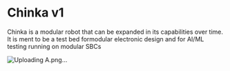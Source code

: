 # Chinka v1
Chinka is a modular robot that can be expanded in its capabilities over time. It is ment to be a test bed formodular electronic design and for AI/ML testing running on modular SBCs   



![Uploading A.png…]()

